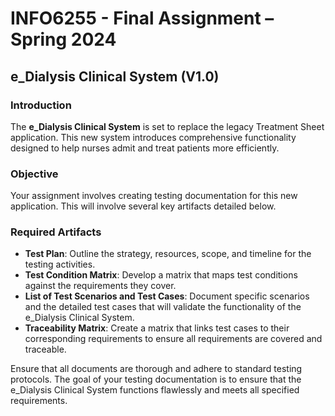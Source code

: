 # INFO6255 - Final Assignment – Spring 2024
## e_Dialysis Clinical System (V1.0)

### Introduction
The **e_Dialysis Clinical System** is set to replace the legacy Treatment Sheet application. This new system introduces comprehensive functionality designed to help nurses admit and treat patients more efficiently.

### Objective
Your assignment involves creating testing documentation for this new application. This will involve several key artifacts detailed below.

### Required Artifacts
- **Test Plan**: Outline the strategy, resources, scope, and timeline for the testing activities.
- **Test Condition Matrix**: Develop a matrix that maps test conditions against the requirements they cover.
- **List of Test Scenarios and Test Cases**: Document specific scenarios and the detailed test cases that will validate the functionality of the e_Dialysis Clinical System.
- **Traceability Matrix**: Create a matrix that links test cases to their corresponding requirements to ensure all requirements are covered and traceable.

Ensure that all documents are thorough and adhere to standard testing protocols. The goal of your testing documentation is to ensure that the e_Dialysis Clinical System functions flawlessly and meets all specified requirements.
